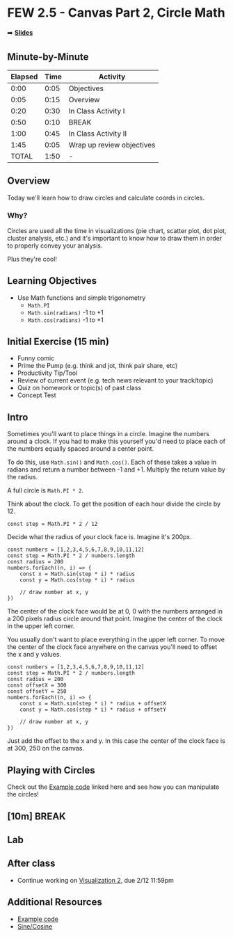 <!-- .slide: data-background="./Images/header.svg" data-background-repeat="none" data-background-size="40% 40%" data-background-position="center 10%" class="header" -->
# FEW 2.5 - Canvas Part 2, Circle Math

<!-- Put a link to the slides so that students can find them -->

➡️ [**Slides**](/FEW-2.5-Data-Visualization-and-Web-Graphics/Slides/Lesson-6.html ':ignore')

<!-- > -->

## Minute-by-Minute

| **Elapsed** | **Time**  | **Activity**              |
| ----------- | --------- | ------------------------- |
| 0:00        | 0:05      | Objectives                |
| 0:05        | 0:15      | Overview                  |
| 0:20        | 0:30      | In Class Activity I       |
| 0:50        | 0:10      | BREAK                     |
| 1:00        | 0:45      | In Class Activity II      |
| 1:45        | 0:05      | Wrap up review objectives |
| TOTAL       | 1:50      | -                         |


<!-- > -->

## Overview

Today we'll learn how to draw circles and calculate coords in circles.

### Why?

Circles are used all the time in visualizations (pie chart, scatter plot, dot plot, cluster analysis, etc.) and it's important to know how to draw them in order to properly convey your analysis.

Plus they're cool!

<!-- > -->

## Learning Objectives

- Use Math functions and simple trigonometry
	- `Math.PI`
	- `Math.sin(radians)` -1 to +1
	- `Math.cos(radians)` -1 to +1

<!-- > -->

## Initial Exercise (15 min)

- Funny comic
- Prime the Pump (e.g. think and jot, think pair share, etc)
- Productivity Tip/Tool
- Review of current event (e.g. tech news relevant to your track/topic)
- Quiz on homework or topic(s) of past class
- Concept Test

<!-- > -->

## Intro

Sometimes you'll want to place things in a circle. Imagine the numbers around a clock. If you had to make this yourself you'd need to place each of the numbers equally spaced around a center point.

To do this, use `Math.sin()` and `Math.cos()`. Each of these takes a value in radians and return a number between -1 and +1. Multiply the return value by the radius.

A full circle is `Math.PI * 2`.

Think about the clock. To get the position of each hour divide the circle by 12.

`const step = Math.PI * 2 / 12`

Decide what the radius of your clock face is. Imagine it's 200px.

```JS
const numbers = [1,2,3,4,5,6,7,8,9,10,11,12]
const step = Math.PI * 2 / numbers.length
const radius = 200
numbers.forEach((n, i) => {
	const x = Math.sin(step * i) * radius
	const y = Math.cos(step * i) * radius

	// draw number at x, y
})
```

The center of the clock face would be at 0, 0 with the numbers arranged in a 200 pixels radius circle around that point. Imagine the center of the clock in the upper left corner.

You usually don't want to place everything in the upper left corner. To move the center of the clock face anywhere on the canvas you'll need to offset the x and y values.

```JS
const numbers = [1,2,3,4,5,6,7,8,9,10,11,12]
const step = Math.PI * 2 / numbers.length
const radius = 200
const offsetX = 300
const offsetY = 250
numbers.forEach((n, i) => {
	const x = Math.sin(step * i) * radius + offsetX
	const y = Math.cos(step * i) * radius + offsetY

	// draw number at x, y
})
```

Just add the offset to the x and y. In this case the center of the clock face is at 300, 250 on the canvas.

<!-- > -->

## Playing with Circles

Check out the [Example code](../lesson-06.html) linked here and see how you can manipulate the circles!

<!-- > -->

<!-- .slide: data-background="#087CB8" -->
## [**10m**] BREAK

<!-- > -->

## Lab

<!-- > -->

## After class

- Continue working on [Visualization 2](Assignments/Data-Visualization-2.md), due 2/12 11:59pm

<!-- > -->

## Additional Resources

- [Example code](../lesson-06.html)
- [Sine/Cosine](https://en.wikipedia.org/wiki/Sine)
